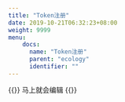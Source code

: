 ```yaml
---
title: "Token注册"
date: 2019-10-21T06:32:23+08:00
weight: 9999
menu:
    docs:
      name: "Token注册"
      parent: "ecology"
      identifier: ""
---
```



{{<adm type="tip" title="提醒" >}}
马上就会编辑
{{</adm >}}